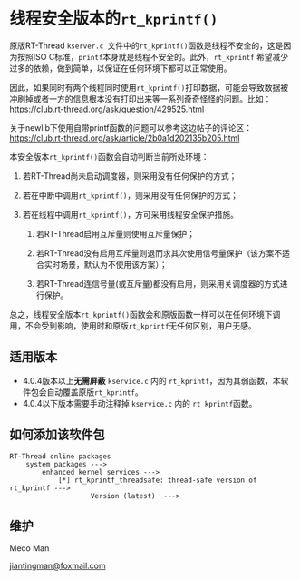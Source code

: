 # 线程安全版本的`rt_kprintf()`

原版RT-Thread `kserver.c `文件中的`rt_kprintf()`函数是线程不安全的，这是因为按照ISO C标准，`printf`本身就是线程不安全的。此外，`rt_kprintf` 希望减少过多的依赖，做到简单，以保证在任何环境下都可以正常使用。

因此，如果同时有两个线程同时使用`rt_kprintf()`打印数据，可能会导致数据被冲刷掉或者一方的信息根本没有打印出来等一系列奇奇怪怪的问题。比如：https://club.rt-thread.org/ask/question/429525.html

关于newlib下使用自带printf函数的问题可以参考这边帖子的评论区：https://club.rt-thread.org/ask/article/2b0a1d202135b205.html

本安全版本`rt_kprintf()`函数会自动判断当前所处环境：

1. 若RT-Thread尚未启动调度器，则采用没有任何保护的方式；

2. 若在中断中调用`rt_kprintf()`，则采用没有任何保护的方式；

3. 若在线程中调用`rt_kprintf()`，方可采用线程安全保护措施。

   1) 若RT-Thread启用互斥量则使用互斥量保护；

   2) 若RT-Thread没有启用互斥量则退而求其次使用信号量保护（该方案不适合实时场景，默认为不使用该方案）；

   3) 若RT-Thread连信号量(或互斥量)都没有启用，则采用关调度器的方式进行保护。

总之，线程安全版本`rt_kprintf()`函数会和原版函数一样可以在任何环境下调用，不会受到影响，使用时和原版`rt_kprintf`无任何区别，用户无感。


## 适用版本
- 4.0.4版本以上**无需屏蔽** `kservice.c` 内的 `rt_kprintf`，因为其弱函数，本软件包会自动覆盖原版`rt_kprintf`。
- 4.0.4以下版本需要手动注释掉 `kservice.c` 内的 `rt_kprintf`函数。


## 如何添加该软件包

```
RT-Thread online packages
    system packages --->
        enhanced kernel services --->
            [*] rt_kprintf_threadsafe: thread-safe version of rt_kprintf --->
                    Version (latest)  --->
```




## 维护

Meco Man

jiantingman@foxmail.com
